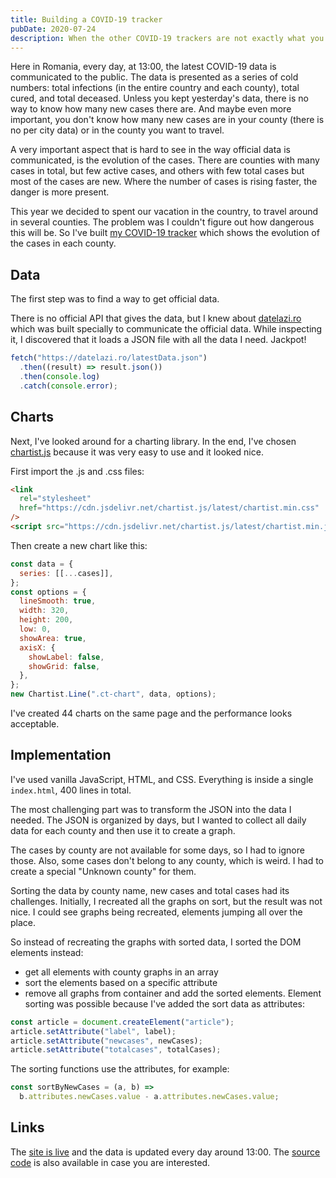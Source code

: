 ```yaml
---
title: Building a COVID-19 tracker
pubDate: 2020-07-24
description: When the other COVID-19 trackers are not exactly what you need, it's time to build your own one.
---
```


Here in Romania, every day, at 13:00, the latest COVID-19 data is communicated to
the public.
The data is presented as a series of cold numbers: total infections (in the entire
country and each county), total cured, and total deceased. Unless you kept
yesterday's data, there is no way to know how many new cases there are. And maybe
even more important, you don't know how many new cases are in your county (there is no per city data)
or in the county you want to travel.

A very important aspect that is hard to see in the way official data is communicated,
is the evolution of the cases. There are counties with many cases in total, but few active cases,
and others with few total cases but most of the cases are new. Where the number of cases is rising
faster, the danger is more present.

This year we decided to spent our vacation in the country, to travel around in several
counties. The problem was I couldn't figure out how dangerous this will be. So I've built
[my COVID-19 tracker](https://romania-covid-cases.netlify.app/) which shows the evolution of the cases in each county.

## Data

The first step was to find a way to get official data.

There is no official API that gives the data, but I knew about [datelazi.ro](https://datelazi.ro/)
which was built specially to communicate the official data. While inspecting it, I discovered
that it loads a JSON file with all the data I need. Jackpot!

```javascript
fetch("https://datelazi.ro/latestData.json")
  .then((result) => result.json())
  .then(console.log)
  .catch(console.error);
```

## Charts

Next, I've looked around for a charting library. In the end, I've chosen [chartist.js](https://gionkunz.github.io/chartist-js/)
because it was very easy to use and it looked nice.

First import the .js and .css files:

```html
<link
  rel="stylesheet"
  href="https://cdn.jsdelivr.net/chartist.js/latest/chartist.min.css"
/>
<script src="https://cdn.jsdelivr.net/chartist.js/latest/chartist.min.js"></script>
```

Then create a new chart like this:

```javascript
const data = {
  series: [[...cases]],
};
const options = {
  lineSmooth: true,
  width: 320,
  height: 200,
  low: 0,
  showArea: true,
  axisX: {
    showLabel: false,
    showGrid: false,
  },
};
new Chartist.Line(".ct-chart", data, options);
```

I've created 44 charts on the same page and the performance looks acceptable.

## Implementation

I've used vanilla JavaScript, HTML, and CSS. Everything is inside a single `index.html`, 400 lines in total.

The most challenging part was to transform the JSON into the data I needed.
The JSON is organized by days, but I wanted to collect all daily data for each county and then use it to create a graph.

The cases by county are not available for some days, so I had to ignore those.
Also, some cases don't belong to any county, which is weird. I had to create a special "Unknown county" for them.

Sorting the data by county name, new cases and total cases had its challenges.
Initially, I recreated all the graphs on sort, but the result was not nice. I could
see graphs being recreated, elements jumping all over the place.

So instead of recreating the graphs with sorted data, I sorted the DOM elements instead:

- get all elements with county graphs in an array
- sort the elements based on a specific attribute
- remove all graphs from container and add the sorted elements.
  Element sorting was possible because I've added the sort data as attributes:

```javascript
const article = document.createElement("article");
article.setAttribute("label", label);
article.setAttribute("newcases", newCases);
article.setAttribute("totalcases", totalCases);
```

The sorting functions use the attributes, for example:

```javascript
const sortByNewCases = (a, b) =>
  b.attributes.newCases.value - a.attributes.newCases.value;
```

## Links

The [site is live](https://romania-covid-cases.netlify.app/) and the data is updated
every day around 13:00. The [source code](https://github.com/raresportan/romania-covid-cases) is also available
in case you are interested.
